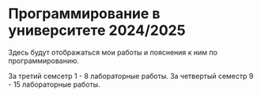 # Программирование в университете 2024/2025

Здесь будут отображаться мои работы и пояснения к ним по программированию.

За третий семсетр 1 - 8 лабораторные работы.
За четвертый семестр 9 - 15 лабораторные работы.
